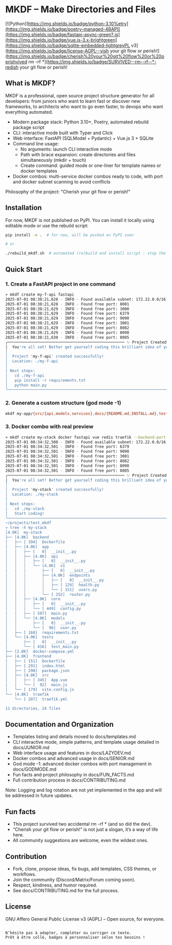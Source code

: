 # MKDF – Make Directories and Files

[![Python](https://img.shields.io/badge/python-3.10%etry](https://img.shields.io/badge/poetry-managed-4BAPI](https://img.shields.io/badge/fastapi-async-green?.js](https://img.shields.io/badge/vue.js-3.x-brightgreen](https://img.shields.io/badge/sqlite-embedded-lightgreyPL v3](https://img.shields.io/badge/license-AGPL--vish your git flow or perish!](https://img.shields.io/badge/cherish%20your%20git%20flow%20or%20perishvived rm -rf *](https://img.shields.io/badge/SURVIVED--rm--rf--*-redish your git flow or perish!

## What is MKDF?

MKDF is a professional, open source project structure generator for all developers: from juniors who want to learn fast or discover new frameworks, to architects who want to go even faster, to devops who want everything automated.

- Modern package stack: Python 3.10+, Poetry, automated rebuild package script
- CLI: interactive mode built with Typer and Click
- Web interface: FastAPI (SQLModel + Pydantic) + Vue.js 3 + SQLite
- Command line usage:
  - No arguments: launch CLI interactive mode
  - Path with brace expansion: create directories and files simultaneously (mkdir + touch)
  - Create command: guided mode or one-liner for template names or docker templates
- Docker combos: multi-service docker combos ready to code, with port and docker subnet scanning to avoid conflicts

Philosophy of the project: "Cherish your git flow or perish!"

## Installation

For now, MKDF is not published on PyPI. You can install it locally using editable mode or use the rebuild script:

```bash
pip install -e .  # for now, will be pushed on PyPI soon

# or

./rebuild_mkdf.sh  # automated (re)build and install script : stop the webserver if active first, (re)build package, ask if webserver has to be restart
```

## Quick Start

### 1. Create a FastAPI project in one command

```bash
» mkdf create my-f-api fastapi                                                                                           8s 233s 89s 8s
2025-07-01 08:38:21,628 - INFO - Found available subnet: 172.22.0.0/16
2025-07-01 08:38:21,628 - INFO - Found free port: 8001
2025-07-01 08:38:21,629 - INFO - Found free port: 3000
2025-07-01 08:38:21,629 - INFO - Found free port: 6379
2025-07-01 08:38:21,629 - INFO - Found free port: 9090
2025-07-01 08:38:21,629 - INFO - Found free port: 3001
2025-07-01 08:38:21,629 - INFO - Found free port: 8082
2025-07-01 08:38:21,629 - INFO - Found free port: 8090
2025-07-01 08:38:21,630 - INFO - Found free port: 8085
╭─────────────────────────────────────────────────── ✨ Project Created Successfully ───────────────────────────────────────────────────╮
│  You're all set! Better get yourself coding this brilliant idea of yours!                                                             │
│                                                                                                                                       │
│  Project 'my-f-api' created successfully!                                                                                             │
│  Location: ./my-f-api                                                                                                                 │
│                                                                                                                                       │
│ Next steps:                                                                                                                           │
│   cd ./my-f-api                                                                                                                       │
│   pip install -r requirements.txt                                                                                                     │
│   python main.py                                                                                                                      │
╰───────────────────────────────────────────────────────────────────────────────────────────────────────────────────────────────────────╯
```



### 2. Generate a custom structure (god mode -1)

```bash
mkdf my-app/{src/{api,models,services},docs/{README.md,INSTALL.md},tests/test_api.py,.env}
```

### 3. Docker combo with real preview

```bash
» mkdf create my-stack docker fastapi vue redis traefik --backend-port 8080 --frontend-port 3000                         8s 233s 89s 8s
2025-07-01 08:34:32,500 - INFO - Found available subnet: 172.22.0.0/16
2025-07-01 08:34:32,501 - INFO - Found free port: 6379
2025-07-01 08:34:32,501 - INFO - Found free port: 9090
2025-07-01 08:34:32,501 - INFO - Found free port: 3001
2025-07-01 08:34:32,501 - INFO - Found free port: 8082
2025-07-01 08:34:32,501 - INFO - Found free port: 8090
2025-07-01 08:34:32,501 - INFO - Found free port: 8085
╭─────────────────────────────────────────────────── ✨ Project Created Successfully ───────────────────────────────────────────────────╮
│  You're all set! Better get yourself coding this brilliant idea of yours!                                                             │
│                                                                                                                                       │
│  Project 'my-stack' created successfully!                                                                                             │
│  Location: ./my-stack                                                                                                                 │
│                                                                                                                                       │
│ Next steps:                                                                                                                           │
│   cd ./my-stack                                                                                                                       │
│   Start coding!                                                                                                                       │
╰───────────────────────────────────────────────────────────────────────────────────────────────────────────────────────────────────────╯
~/projects/test_mkdf
» tree -h my-stack                                                                                                       8s 233s 89s 8s
[4.0K]  my-stack
├── [4.0K]  backend
│   ├── [ 394]  Dockerfile
│   ├── [4.0K]  app
│   │   ├── [   0]  __init__.py
│   │   ├── [4.0K]  api
│   │   │   ├── [   0]  __init__.py
│   │   │   └── [4.0K]  v1
│   │   │       ├── [   0]  __init__.py
│   │   │       ├── [4.0K]  endpoints
│   │   │       │   ├── [   0]  __init__.py
│   │   │       │   ├── [ 129]  health.py
│   │   │       │   └── [ 151]  users.py
│   │   │       └── [ 252]  router.py
│   │   ├── [4.0K]  core
│   │   │   ├── [   0]  __init__.py
│   │   │   └── [ 449]  config.py
│   │   ├── [ 587]  main.py
│   │   └── [4.0K]  models
│   │       ├── [   0]  __init__.py
│   │       └── [  96]  user.py
│   ├── [ 168]  requirements.txt
│   └── [4.0K]  tests
│       ├── [   0]  __init__.py
│       └── [ 416]  test_main.py
├── [2.0K]  docker-compose.yml
├── [4.0K]  frontend
│   ├── [ 151]  Dockerfile
│   ├── [ 291]  index.html
│   ├── [ 290]  package.json
│   ├── [4.0K]  src
│   │   ├── [ 345]  App.vue
│   │   └── [  92]  main.js
│   └── [ 179]  vite.config.js
└── [4.0K]  traefik
    └── [ 207]  traefik.yml

11 directories, 24 files
```

## Documentation and Organization

- Templates listing and details moved to docs/templates.md
- CLI interactive mode, simple patterns, and template usage detailed in docs/JUNIOR.md
- Web interface usage and features in docs/LAZYDEV.md
- Docker combos and advanced usage in docs/SENIOR.md
- God mode -1: advanced docker combos with port management in docs/GODMODE.md
- Fun facts and project philosophy in docs/FUN_FACTS.md
- Full contribution process in docs/CONTRIBUTING.md

Note: Logging and log rotation are not yet implemented in the app and will be addressed in future updates.

## Fun facts

- This project survived two accidental rm -rf * (and so did the dev).
- “Cherish your git flow or perish!” is not just a slogan, it’s a way of life here.
- All community suggestions are welcome, even the wildest ones.

## Contribution

- Fork, clone, propose ideas, fix bugs, add templates, CSS themes, or workflows.
- Join the community (Discord/Matrix/Forum coming soon).
- Respect, kindness, and humor required.
- See docs/CONTRIBUTING.md for the full process.

## License

GNU Affero General Public License v3 (AGPL) – Open source, for everyone.

```

N’hésite pas à adapter, compléter ou corriger ce texte.  
Prêt à être collé, badges à personnaliser selon tes besoins !